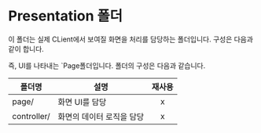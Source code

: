 # Presentation 폴더

이 폴더는 실제 CLient에서 보여질 화면을 처리를 담당하는 폴더입니다. 구성은 다음과 같이 합니다.

즉, UI를 나타내는 `Page폴더입니다. 폴더의 구성은 다음과 같습니다.

| 폴더명      | 설명                      | 재사용 |
| ----------- | ------------------------- | :----: |
| page/       | 화면 UI를 담당            |   x    |
| controller/ | 화면의 데이터 로직을 담당 |   x    |
